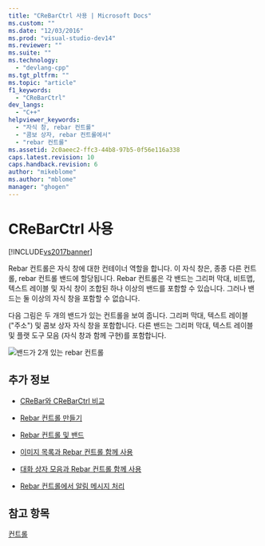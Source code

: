 ```yaml
---
title: "CReBarCtrl 사용 | Microsoft Docs"
ms.custom: ""
ms.date: "12/03/2016"
ms.prod: "visual-studio-dev14"
ms.reviewer: ""
ms.suite: ""
ms.technology: 
  - "devlang-cpp"
ms.tgt_pltfrm: ""
ms.topic: "article"
f1_keywords: 
  - "CReBarCtrl"
dev_langs: 
  - "C++"
helpviewer_keywords: 
  - "자식 창, rebar 컨트롤"
  - "콤보 상자, rebar 컨트롤에서"
  - "rebar 컨트롤"
ms.assetid: 2c0aeec2-ffc3-44b8-97b5-0f56e116a338
caps.latest.revision: 10
caps.handback.revision: 6
author: "mikeblome"
ms.author: "mblome"
manager: "ghogen"
---
```

# CReBarCtrl 사용
[!INCLUDE[vs2017banner](../assembler/inline/includes/vs2017banner.md)]

Rebar 컨트롤은 자식 창에 대한 컨테이너 역할을 합니다.  이 자식 창은, 종종 다른 컨트롤, rebar 컨트롤 밴드에 할당됩니다.  Rebar 컨트롤은 각 밴드는 그리퍼 막대, 비트맵, 텍스트 레이블 및 자식 창이 조합된 하나 이상의 밴드를 포함할 수 있습니다.  그러나 밴드는 둘 이상의 자식 창을 포함할 수 없습니다.  
  
 다음 그림은 두 개의 밴드가 있는 컨트롤을 보여 줍니다.  그리퍼 막대, 텍스트 레이블 \("주소"\) 및 콤보 상자 자식 창을 포함합니다.  다른 밴드는 그리퍼 막대, 텍스트 레이블 및 플랫 도구 모음 \(자식 창과 함께 구현\)를 포함합니다.  
  
 ![밴드가 2개 있는 rebar 컨트롤](../mfc/media/vc4ruz1.png "vc4RUZ1")  
  
## 추가 정보  
  
-   [CReBar와 CReBarCtrl 비교](../mfc/crebar-vs-crebarctrl.md)  
  
-   [Rebar 컨트롤 만들기](../mfc/creating-a-rebar-control.md)  
  
-   [Rebar 컨트롤 및 밴드](../mfc/rebar-controls-and-bands.md)  
  
-   [이미지 목록과 Rebar 컨트롤 함께 사용](../mfc/using-an-image-list-with-a-rebar-control.md)  
  
-   [대화 상자 모음과 Rebar 컨트롤 함께 사용](../mfc/using-a-dialog-bar-with-a-rebar-control.md)  
  
-   [Rebar 컨트롤에서 알림 메시지 처리](../mfc/processing-notification-messages-in-a-rebar-control.md)  
  
## 참고 항목  
 [컨트롤](../mfc/controls-mfc.md)